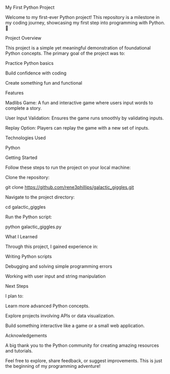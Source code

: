 My First Python Project

Welcome to my first-ever Python project! 
This repository is a milestone in my coding journey, showcasing my first step into programming with Python. 🎉

Project Overview

This project is a simple yet meaningful demonstration of foundational Python concepts. 
The primary goal of the project was to:

Practice Python basics

Build confidence with coding

Create something fun and functional

Features

Madlibs Game: A fun and interactive game where users input words to complete a story.

User Input Validation: Ensures the game runs smoothly by validating inputs.

Replay Option: Players can replay the game with a new set of inputs.

Technologies Used

Python

Getting Started

Follow these steps to run the project on your local machine:

Clone the repository:

git clone https://github.com/rene3phillips/galactic_giggles.git

Navigate to the project directory:

cd galactic_giggles

Run the Python script:

python galactic_giggles.py

What I Learned

Through this project, I gained experience in:

Writing Python scripts

Debugging and solving simple programming errors

Working with user input and string manipulation

Next Steps

I plan to:

Learn more advanced Python concepts.

Explore projects involving APIs or data visualization.

Build something interactive like a game or a small web application.

Acknowledgements

A big thank you to the Python community for creating amazing resources and tutorials. 

Feel free to explore, share feedback, or suggest improvements. 
This is just the beginning of my programming adventure!



